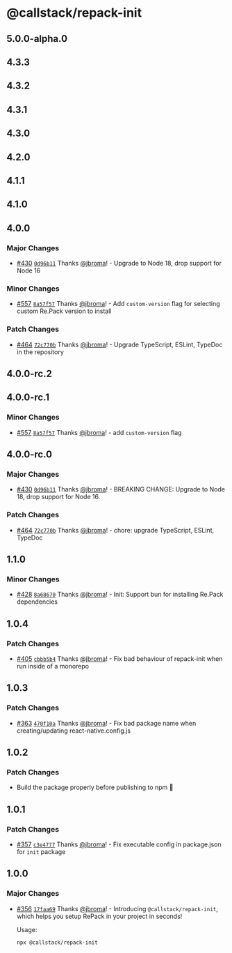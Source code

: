 # @callstack/repack-init

## 5.0.0-alpha.0

## 4.3.3

## 4.3.2

## 4.3.1

## 4.3.0

## 4.2.0

## 4.1.1

## 4.1.0

## 4.0.0

### Major Changes

- [#430](https://github.com/callstack/repack/pull/430) [`0d96b11`](https://github.com/callstack/repack/commit/0d96b11ff3a6e2c21eb622e21ff7947db29a3272) Thanks [@jbroma](https://github.com/jbroma)! - Upgrade to Node 18, drop support for Node 16

### Minor Changes

- [#557](https://github.com/callstack/repack/pull/557) [`8a57f57`](https://github.com/callstack/repack/commit/8a57f57912748efe806dbac52e29a8f4e238652d) Thanks [@jbroma](https://github.com/jbroma)! - Add `custom-version` flag for selecting custom Re.Pack version to install

### Patch Changes

- [#464](https://github.com/callstack/repack/pull/464) [`72c770b`](https://github.com/callstack/repack/commit/72c770bb4ac5540a3c73cf244ca861069a37b045) Thanks [@jbroma](https://github.com/jbroma)! - Upgrade TypeScript, ESLint, TypeDoc in the repository

## 4.0.0-rc.2

## 4.0.0-rc.1

### Minor Changes

- [#557](https://github.com/callstack/repack/pull/557) [`8a57f57`](https://github.com/callstack/repack/commit/8a57f57912748efe806dbac52e29a8f4e238652d) Thanks [@jbroma](https://github.com/jbroma)! - add `custom-version` flag

## 4.0.0-rc.0

### Major Changes

- [#430](https://github.com/callstack/repack/pull/430) [`0d96b11`](https://github.com/callstack/repack/commit/0d96b11ff3a6e2c21eb622e21ff7947db29a3272) Thanks [@jbroma](https://github.com/jbroma)! - BREAKING CHANGE: Upgrade to Node 18, drop support for Node 16.

### Patch Changes

- [#464](https://github.com/callstack/repack/pull/464) [`72c770b`](https://github.com/callstack/repack/commit/72c770bb4ac5540a3c73cf244ca861069a37b045) Thanks [@jbroma](https://github.com/jbroma)! - chore: upgrade TypeScript, ESLint, TypeDoc

## 1.1.0

### Minor Changes

- [#428](https://github.com/callstack/repack/pull/428) [`8a68670`](https://github.com/callstack/repack/commit/8a68670ed14a92341a68cd469330644df168bbeb) Thanks [@jbroma](https://github.com/jbroma)! - Init: Support bun for installing Re.Pack dependencies

## 1.0.4

### Patch Changes

- [#405](https://github.com/callstack/repack/pull/405) [`cbbb5b4`](https://github.com/callstack/repack/commit/cbbb5b485107dc46c4d2bb9f0578237bf4e50fdc) Thanks [@jbroma](https://github.com/jbroma)! - Fix bad behaviour of repack-init when run inside of a monorepo

## 1.0.3

### Patch Changes

- [#363](https://github.com/callstack/repack/pull/363) [`470f10a`](https://github.com/callstack/repack/commit/470f10a7b54ddebd8bd6f4ae65f290c00905d086) Thanks [@jbroma](https://github.com/jbroma)! - Fix bad package name when creating/updating react-native.config.js

## 1.0.2

### Patch Changes

- Build the package properly before publishing to npm 🤦

## 1.0.1

### Patch Changes

- [#357](https://github.com/callstack/repack/pull/357) [`c3e4777`](https://github.com/callstack/repack/commit/c3e4777f91089dcf01ff646c4bcb2e8c6c52b518) Thanks [@jbroma](https://github.com/jbroma)! - Fix executable config in package.json for `init` package

## 1.0.0

### Major Changes

- [#356](https://github.com/callstack/repack/pull/356) [`17faa69`](https://github.com/callstack/repack/commit/17faa69c727827e8ed62ca6a5c5d838d9995d7ce) Thanks [@jbroma](https://github.com/jbroma)! - Introducing `@callstack/repack-init`, which helps you setup RePack in your project in seconds!

  Usage:

  ```
  npx @callstack/repack-init
  ```
